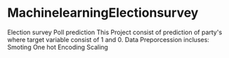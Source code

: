 # MachinelearningElectionsurvey
Election survey Poll prediction
This Project consist of prediction of party's where target variable consist of 1 and 0.
Data Preporcession incluses:
Smoting
One hot Encoding
Scaling
